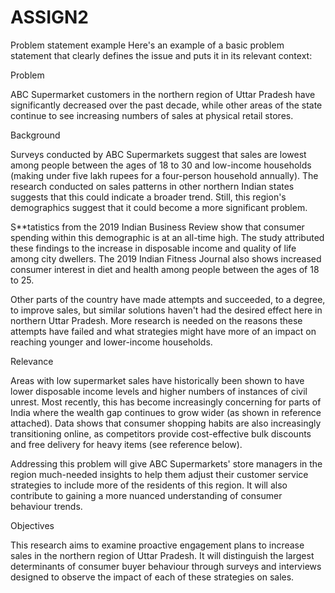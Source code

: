 # ASSIGN2

Problem statement example
Here's an example of a basic problem statement that clearly defines the issue and puts it in its relevant context:

Problem

ABC Supermarket customers in the northern region of Uttar Pradesh have significantly decreased over the past decade, while other areas of the state continue to see increasing numbers of sales at physical retail stores.

Background

Surveys conducted by ABC Supermarkets suggest that sales are lowest among people between the ages of 18 to 30 and low-income households (making under five lakh rupees for a four-person household annually). The research conducted on sales patterns in other northern Indian states suggests that this could indicate a broader trend. Still, this region's demographics suggest that it could become a more significant problem.

S**tatistics from the 2019 Indian Business Review show that consumer spending within this demographic is at an all-time high. The study attributed these findings to the increase in disposable income and quality of life among city dwellers. The 2019 Indian Fitness Journal also shows increased consumer interest in diet and health among people between the ages of 18 to 25.

Other parts of the country have made attempts and succeeded, to a degree, to improve sales, but similar solutions haven't had the desired effect here in northern Uttar Pradesh. More research is needed on the reasons these attempts have failed and what strategies might have more of an impact on reaching younger and lower-income households.

Relevance

Areas with low supermarket sales have historically been shown to have lower disposable income levels and higher numbers of instances of civil unrest. Most recently, this has become increasingly concerning for parts of India where the wealth gap continues to grow wider (as shown in reference attached). Data shows that consumer shopping habits are also increasingly transitioning online, as competitors provide cost-effective bulk discounts and free delivery for heavy items (see reference below).

Addressing this problem will give ABC Supermarkets' store managers in the region much-needed insights to help them adjust their customer service strategies to include more of the residents of this region. It will also contribute to gaining a more nuanced understanding of consumer behaviour trends.

Objectives

This research aims to examine proactive engagement plans to increase sales in the northern region of Uttar Pradesh. It will distinguish the largest determinants of consumer buyer behaviour through surveys and interviews designed to observe the impact of each of these strategies on sales.
